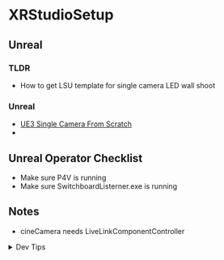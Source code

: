 # XRStudioSetup

## Unreal

### TLDR
* How to get LSU template for single camera LED wall shoot

### Unreal
* [UE3 Single Camera From Scratch](unreal-base-setup/README.md)
* 

## Unreal Operator Checklist
* Make sure P4V is running
* Make sure SwitchboardListerner.exe is running

## Notes
- cineCamera needs LiveLinkComponentController

</p>
</details>
<details><summary>Dev Tips</summary>
make git m="add commit message"
</details>

